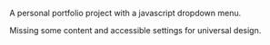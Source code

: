 A personal portfolio project with a javascript dropdown menu.

Missing some content and accessible settings for universal design.